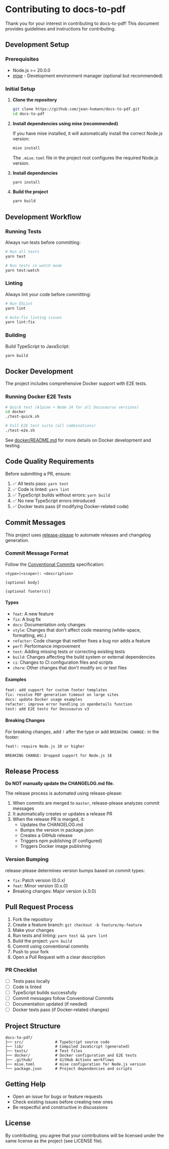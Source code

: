 # Contributing to docs-to-pdf

Thank you for your interest in contributing to docs-to-pdf! This document provides guidelines and instructions for contributing.

## Development Setup

### Prerequisites

- Node.js >= 20.0.0
- [mise](https://mise.jit.su/) - Development environment manager (optional but recommended)

### Initial Setup

1. **Clone the repository**

   ```bash
   git clone https://github.com/jean-humann/docs-to-pdf.git
   cd docs-to-pdf
   ```

2. **Install dependencies using mise (recommended)**

   If you have mise installed, it will automatically install the correct Node.js version:

   ```bash
   mise install
   ```

   The `.mise.toml` file in the project root configures the required Node.js version.

3. **Install dependencies**

   ```bash
   yarn install
   ```

4. **Build the project**
   ```bash
   yarn build
   ```

## Development Workflow

### Running Tests

Always run tests before committing:

```bash
# Run all tests
yarn test

# Run tests in watch mode
yarn test:watch
```

### Linting

Always lint your code before committing:

```bash
# Run ESLint
yarn lint

# Auto-fix linting issues
yarn lint:fix
```

### Building

Build TypeScript to JavaScript:

```bash
yarn build
```

## Docker Development

The project includes comprehensive Docker support with E2E tests.

### Running Docker E2E Tests

```bash
# Quick test (Alpine + Node 24 for all Docusaurus versions)
cd docker
./test-quick.sh

# Full E2E test suite (all combinations)
./test-e2e.sh
```

See [docker/README.md](./docker/README.md) for more details on Docker development and testing.

## Code Quality Requirements

Before submitting a PR, ensure:

1. ✅ All tests pass: `yarn test`
2. ✅ Code is linted: `yarn lint`
3. ✅ TypeScript builds without errors: `yarn build`
4. ✅ No new TypeScript errors introduced
5. ✅ Docker tests pass (if modifying Docker-related code)

## Commit Messages

This project uses [release-please](https://github.com/googleapis/release-please) to automate releases and changelog generation.

### Commit Message Format

Follow the [Conventional Commits](https://www.conventionalcommits.org/) specification:

```
<type>(<scope>): <description>

[optional body]

[optional footer(s)]
```

#### Types

- `feat`: A new feature
- `fix`: A bug fix
- `docs`: Documentation only changes
- `style`: Changes that don't affect code meaning (white-space, formatting, etc.)
- `refactor`: Code change that neither fixes a bug nor adds a feature
- `perf`: Performance improvement
- `test`: Adding missing tests or correcting existing tests
- `build`: Changes affecting the build system or external dependencies
- `ci`: Changes to CI configuration files and scripts
- `chore`: Other changes that don't modify src or test files

#### Examples

```bash
feat: add support for custom footer templates
fix: resolve PDF generation timeout on large sites
docs: update Docker usage examples
refactor: improve error handling in openDetails function
test: add E2E tests for Docusaurus v3
```

#### Breaking Changes

For breaking changes, add `!` after the type or add `BREAKING CHANGE:` in the footer:

```bash
feat!: require Node.js 20 or higher

BREAKING CHANGE: Dropped support for Node.js 18
```

## Release Process

**Do NOT manually update the CHANGELOG.md file.**

The release process is automated using release-please:

1. When commits are merged to `master`, release-please analyzes commit messages
2. It automatically creates or updates a release PR
3. When the release PR is merged, it:
   - Updates the CHANGELOG.md
   - Bumps the version in package.json
   - Creates a GitHub release
   - Triggers npm publishing (if configured)
   - Triggers Docker image publishing

### Version Bumping

release-please determines version bumps based on commit types:

- `fix`: Patch version (0.0.x)
- `feat`: Minor version (0.x.0)
- Breaking changes: Major version (x.0.0)

## Pull Request Process

1. Fork the repository
2. Create a feature branch: `git checkout -b feature/my-feature`
3. Make your changes
4. Run tests and linting: `yarn test && yarn lint`
5. Build the project: `yarn build`
6. Commit using conventional commits
7. Push to your fork
8. Open a Pull Request with a clear description

### PR Checklist

- [ ] Tests pass locally
- [ ] Code is linted
- [ ] TypeScript builds successfully
- [ ] Commit messages follow Conventional Commits
- [ ] Documentation updated (if needed)
- [ ] Docker tests pass (if Docker-related changes)

## Project Structure

```
docs-to-pdf/
├── src/              # TypeScript source code
├── lib/              # Compiled JavaScript (generated)
├── tests/            # Test files
├── docker/           # Docker configuration and E2E tests
├── .github/          # GitHub Actions workflows
├── mise.toml         # mise configuration for Node.js version
└── package.json      # Project dependencies and scripts
```

## Getting Help

- Open an issue for bugs or feature requests
- Check existing issues before creating new ones
- Be respectful and constructive in discussions

## License

By contributing, you agree that your contributions will be licensed under the same license as the project (see LICENSE file).
